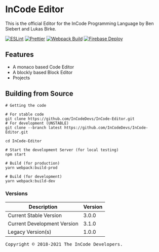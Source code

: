 # InCode Editor
This is the official Editor for the InCode Programming Language by Ben Siebert and Lukas Birke.

[![ESLint](https://github.com/InCodeDevs/Editor/actions/workflows/eslint.yml/badge.svg)](https://github.com/InCodeDevs/Editor/actions/workflows/eslint.yml)
[![Prettier](https://github.com/InCodeDevs/Editor/actions/workflows/prettier.yml/badge.svg)](https://github.com/InCodeDevs/Editor/actions/workflows/prettier.yml)
[![Webpack Build](https://github.com/InCodeDevs/Editor/actions/workflows/build.yml/badge.svg)](https://github.com/InCodeDevs/Editor/actions/workflows/build.yml)
[![Firebase Deploy](https://github.com/InCodeDevs/Editor/actions/workflows/firebase-hosting-merge.yml/badge.svg)](https://github.com/InCodeDevs/Editor/actions/workflows/firebase-hosting-merge.yml)

## Features
- A monaco based Code Editor
- A blockly based Block Editor
- Projects

## Building from Source
```shell
# Getting the code

# For stable code
git clone https://github.com/InCodeDevs/InCode-Editor.git
# For development (UNSTABLE)
git clone --branch latest https://github.com/InCodeDevs/InCode-Editor.git

cd InCode-Editor

# Start the development Server (for local testing)
npm start

# Build (for production)
yarn webpack:build-prod 

# Build (for development)
yarn webpack:build-dev
```

### Versions

| Description   | Version          |
|---------------|------------------|
| Current Stable Version  | 3.0.0  |
| Current Development Version  | 3.1.0  |
| Legacy Version(s)  | 1.0.0  |

<span style="font-family: monospace">Copyright © 2018-2021 The InCode Developers.</span>
